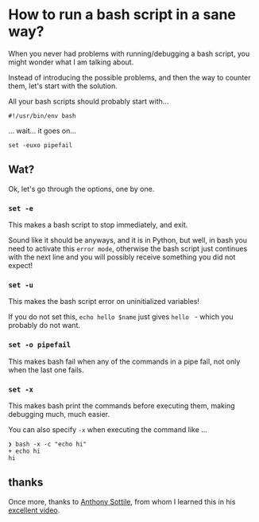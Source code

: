 # How to run a bash script in a sane way?

When you never had problems with running/debugging a bash script,
you might wonder what I am talking about.

Instead of introducing the possible problems, and then the way to counter them, let's start with the solution.

All your bash scripts should probably start with...

```
#!/usr/bin/env bash
```
... wait... it goes on...

```
set -euxo pipefail
```

## Wat?

Ok, let's go through the options, one by one.

### `set -e`

This makes a bash script to stop immediately, and exit.

Sound like it should be anyways,
and it is in Python,
but well,
in bash you need to activate this ``error mode``,
otherwise the bash script just continues with the next line and you will possibly receive something you did not expect!


### `set -u`

This makes the bash script error on uninitialized variables!

If you do not set this, `echo hello $name` just gives `hello ` - which you probably do not want.

### `set -o pipefail`

This makes bash fail when any of the commands in a pipe fail, not only when the last one fails.


### `set -x`

This makes bash print the commands before executing them, making debugging much, much easier.

You can also specify `-x` when executing the command like ...

```
❯ bash -x -c "echo hi"
+ echo hi
hi
```

## thanks

Once more, thanks to [Anthony Sottile](https://twitter.com/codewithanthony),
from whom I learned this in his [excellent video](https://www.youtube.com/watch?v=9fSkygQ-ZjI).
